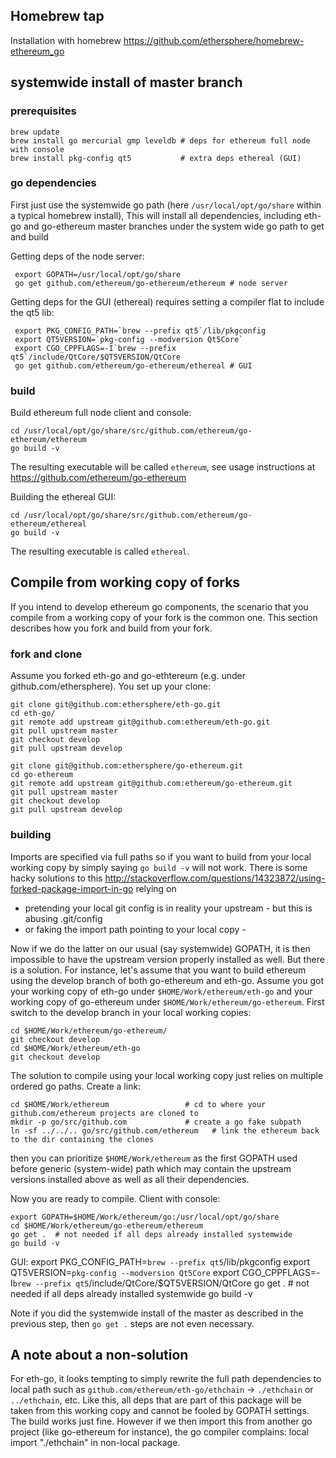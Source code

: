 ## Homebrew tap

Installation with homebrew
https://github.com/ethersphere/homebrew-ethereum_go

## systemwide install of master branch

### prerequisites 

    brew update
    brew install go mercurial gmp leveldb # deps for ethereum full node with console
    brew install pkg-config qt5           # extra deps ethereal (GUI)

### go dependencies

First just use the systemwide go path (here `/usr/local/opt/go/share` within a typical homebrew install),  This will install all dependencies, including eth-go and go-ethereum master branches under the system wide go path to get and build

Getting deps of the node server:

     export GOPATH=/usr/local/opt/go/share
     go get github.com/ethereum/go-ethereum/ethereum # node server

Getting deps for the GUI (ethereal) requires setting a compiler flat to include the qt5 lib:
 
     export PKG_CONFIG_PATH=`brew --prefix qt5`/lib/pkgconfig
     export QT5VERSION=`pkg-config --modversion Qt5Core`
     export CGO_CPPFLAGS=-I`brew --prefix qt5`/include/QtCore/$QT5VERSION/QtCore
     go get github.com/ethereum/go-ethereum/ethereal # GUI

### build

Build ethereum full node client and console:

    cd /usr/local/opt/go/share/src/github.com/ethereum/go-ethereum/ethereum
    go build -v

The resulting executable will be called `ethereum`, see usage instructions at https://github.com/ethereum/go-ethereum

Building the ethereal GUI:

    cd /usr/local/opt/go/share/src/github.com/ethereum/go-ethereum/ethereal
    go build -v

The resulting executable is called `ethereal`. 

## Compile from working copy of forks

If you intend to develop ethereum go components, the scenario that you compile from a working copy of your fork is the common one. This section describes how you fork and build from your fork.

### fork and clone

Assume you forked eth-go and go-ethtereum (e.g. under github.com/ethersphere). You set up your clone:

    git clone git@github.com:ethersphere/eth-go.git
    cd eth-go/
    git remote add upstream git@github.com:ethereum/eth-go.git
    git pull upstream master
    git checkout develop
    git pull upstream develop

    git clone git@github.com:ethersphere/go-ethereum.git
    cd go-ethereum
    git remote add upstream git@github.com:ethereum/go-ethereum.git
    git pull upstream master
    git checkout develop
    git pull upstream develop


### building

Imports are specified via full paths so if you want to build from your local working copy by simply saying `go build -v` will not work. There is some hacky solutions to this http://stackoverflow.com/questions/14323872/using-forked-package-import-in-go relying on 
* pretending your local git config is in reality your upstream - but this is abusing .git/config
* or faking the import path pointing to your local copy - 

Now if we do the latter on our usual (say systemwide) GOPATH, it is then impossible to have the upstream version properly installed as well. But there is a solution. For instance, let's assume that you want to build ethereum using the develop branch of both go-ethereum and eth-go. Assume you got your working copy of eth-go under `$HOME/Work/ethereum/eth-go` and your working copy of go-ethereum under `$HOME/Work/ethereum/go-ethereum`. First switch to the develop branch in your local working copies:

    cd $HOME/Work/ethereum/go-ethereum/
    git checkout develop
    cd $HOME/Work/ethereum/eth-go
    git checkout develop

The solution to compile using your local working copy just relies on multiple ordered go paths. Create a link:
    
    cd $HOME/Work/ethereum                 # cd to where your github.com/ethereum projects are cloned to 
    mkdir -p go/src/github.com             # create a go fake subpath
    ln -sf ../../.. go/src/github.com/ethereum   # link the ethereum back to the dir containing the clones 

then you can prioritize `$HOME/Work/ethereum` as the first GOPATH used before generic (system-wide) path which may contain the upstream versions installed above as well as all their dependencies.

Now you are ready to compile. Client with console:

    export GOPATH=$HOME/Work/ethereum/go:/usr/local/opt/go/share
    cd $HOME/Work/ethereum/go-ethereum/ethereum
    go get .  # not needed if all deps already installed systemwide
    go build -v

GUI:
     export PKG_CONFIG_PATH=`brew --prefix qt5`/lib/pkgconfig
     export QT5VERSION=`pkg-config --modversion Qt5Core`
     export CGO_CPPFLAGS=-I`brew --prefix qt5`/include/QtCore/$QT5VERSION/QtCore
     go get . # not needed if all deps already installed systemwide
     go build -v 

Note if you did the systemwide install of the master as described in the previous step, then `go get .` steps are not even necessary.

## A note about a non-solution

For eth-go, it looks tempting to simply rewrite the full path dependencies to local path such as `github.com/ethereum/eth-go/ethchain` -> `./ethchain` or `../ethchain`, etc. Like this, all deps that are part of this package will be taken from this working copy and cannot be fooled by GOPATH settings. The build works just fine. However if we then import this from another go project (like go-ethereum for instance), the go compiler complains: local import "./ethchain" in non-local package.
